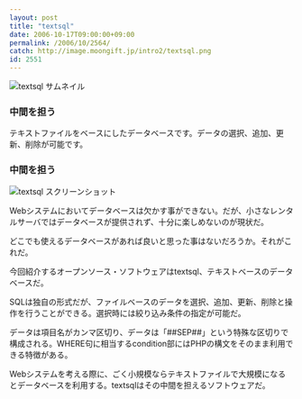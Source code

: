 ```yaml
---
layout: post
title: "textsql"
date: 2006-10-17T09:00:00+09:00
permalink: /2006/10/2564/
catch: http://image.moongift.jp/intro2/textsql.png
id: 2551
---
```

 ![textsql サムネイル](http://image.moongift.jp/intro2/textsql.t.png "textsql サムネイル")
  

### 中間を担う
  
テキストファイルをベースにしたデータベースです。データの選択、追加、更新、削除が可能です。  
<!--more-->  

### 中間を担う
  

![textsql スクリーンショット](http://image.moongift.jp/intro2/textsql.png "textsql スクリーンショット")

  

Webシステムにおいてデータベースは欠かす事ができない。だが、小さなレンタルサーバではデータベースが提供されず、十分に楽しめないのが現状だ。

  

どこでも使えるデータベースがあれば良いと思った事はないだろうか。それがこれだ。

  

今回紹介するオープンソース・ソフトウェアはtextsql、テキストベースのデータベースだ。

  

SQLは独自の形式だが、ファイルベースのデータを選択、追加、更新、削除と操作を行うことができる。選択時には絞り込み条件の指定が可能だ。

  

データは項目名がカンマ区切り、データは「##SEP##」という特殊な区切りで構成される。WHERE句に相当するcondition部にはPHPの構文をそのまま利用できる特徴がある。

  

Webシステムを考える際に、ごく小規模ならテキストファイルで大規模になるとデータベースを利用する。textsqlはその中間を担えるソフトウェアだ。


